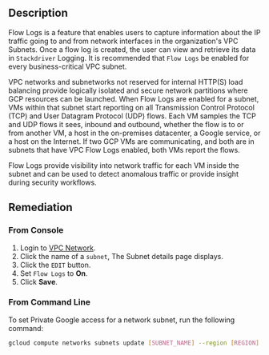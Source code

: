 ## Description

Flow Logs is a feature that enables users to capture information about the IP traffic going to and from network interfaces in the organization's VPC Subnets. Once a flow log is created, the user can view and retrieve its data in `Stackdriver` Logging. It is recommended that `Flow Logs` be enabled for every business-critical VPC subnet.

VPC networks and subnetworks not reserved for internal HTTP(S) load balancing provide logically isolated and secure network partitions where GCP resources can be launched. When Flow Logs are enabled for a subnet, VMs within that subnet start reporting on all Transmission Control Protocol (TCP) and User Datagram Protocol (UDP) flows. Each VM samples the TCP and UDP flows it sees, inbound and outbound, whether the flow is to or from another VM, a host in the on-premises datacenter, a Google service, or a host on the Internet. If two GCP VMs are communicating, and both are in subnets that have VPC Flow Logs enabled, both VMs report the flows.

Flow Logs provide visibility into network traffic for each VM inside the subnet and can be used to detect anomalous traffic or provide insight during security workflows.

## Remediation

### From Console

1. Login to [VPC Network](https://console.cloud.google.com/networking/networks/list).
2. Click the name of a `subnet`, The Subnet details page displays.
3. Click the `EDIT` button.
4. Set `Flow Logs` to **On**.
5. Click **Save**.

### From Command Line

To set Private Google access for a network subnet, run the following command:

```bash
gcloud compute networks subnets update [SUBNET_NAME] --region [REGION] --enable-flow-logs
```

